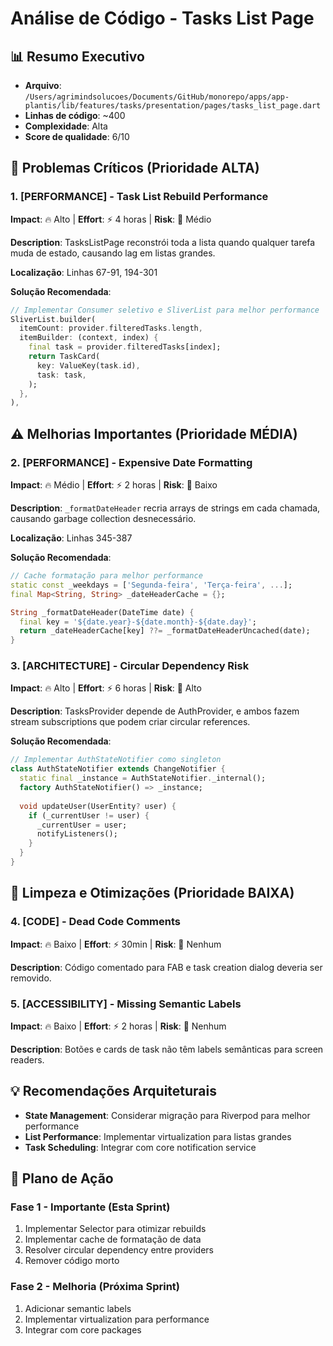 # Análise de Código - Tasks List Page

## 📊 Resumo Executivo
- **Arquivo**: `/Users/agrimindsolucoes/Documents/GitHub/monorepo/apps/app-plantis/lib/features/tasks/presentation/pages/tasks_list_page.dart`
- **Linhas de código**: ~400
- **Complexidade**: Alta
- **Score de qualidade**: 6/10

## 🚨 Problemas Críticos (Prioridade ALTA)

### 1. [PERFORMANCE] - Task List Rebuild Performance
**Impact**: 🔥 Alto | **Effort**: ⚡ 4 horas | **Risk**: 🚨 Médio

**Description**: TasksListPage reconstrói toda a lista quando qualquer tarefa muda de estado, causando lag em listas grandes.

**Localização**: Linhas 67-91, 194-301

**Solução Recomendada**:
```dart
// Implementar Consumer seletivo e SliverList para melhor performance
SliverList.builder(
  itemCount: provider.filteredTasks.length,
  itemBuilder: (context, index) {
    final task = provider.filteredTasks[index];
    return TaskCard(
      key: ValueKey(task.id),
      task: task,
    );
  },
),
```


## ⚠️ Melhorias Importantes (Prioridade MÉDIA)

### 2. [PERFORMANCE] - Expensive Date Formatting
**Impact**: 🔥 Médio | **Effort**: ⚡ 2 horas | **Risk**: 🚨 Baixo

**Description**: `_formatDateHeader` recria arrays de strings em cada chamada, causando garbage collection desnecessário.

**Localização**: Linhas 345-387

**Solução Recomendada**:
```dart
// Cache formatação para melhor performance
static const _weekdays = ['Segunda-feira', 'Terça-feira', ...];
final Map<String, String> _dateHeaderCache = {};

String _formatDateHeader(DateTime date) {
  final key = '${date.year}-${date.month}-${date.day}';
  return _dateHeaderCache[key] ??= _formatDateHeaderUncached(date);
}
```

### 3. [ARCHITECTURE] - Circular Dependency Risk
**Impact**: 🔥 Alto | **Effort**: ⚡ 6 horas | **Risk**: 🚨 Alto

**Description**: TasksProvider depende de AuthProvider, e ambos fazem stream subscriptions que podem criar circular references.

**Solução Recomendada**:
```dart
// Implementar AuthStateNotifier como singleton
class AuthStateNotifier extends ChangeNotifier {
  static final _instance = AuthStateNotifier._internal();
  factory AuthStateNotifier() => _instance;
  
  void updateUser(UserEntity? user) {
    if (_currentUser != user) {
      _currentUser = user;
      notifyListeners();
    }
  }
}
```

## 🧹 Limpeza e Otimizações (Prioridade BAIXA)

### 4. [CODE] - Dead Code Comments
**Impact**: 🔥 Baixo | **Effort**: ⚡ 30min | **Risk**: 🚨 Nenhum

**Description**: Código comentado para FAB e task creation dialog deveria ser removido.

### 5. [ACCESSIBILITY] - Missing Semantic Labels
**Impact**: 🔥 Baixo | **Effort**: ⚡ 2 horas | **Risk**: 🚨 Nenhum

**Description**: Botões e cards de task não têm labels semânticas para screen readers.

## 💡 Recomendações Arquiteturais
- **State Management**: Considerar migração para Riverpod para melhor performance
- **List Performance**: Implementar virtualization para listas grandes
- **Task Scheduling**: Integrar com core notification service

## 🔧 Plano de Ação
### Fase 1 - Importante (Esta Sprint)  
1. Implementar Selector para otimizar rebuilds
2. Implementar cache de formatação de data
3. Resolver circular dependency entre providers
4. Remover código morto

### Fase 2 - Melhoria (Próxima Sprint)
1. Adicionar semantic labels
2. Implementar virtualization para performance
3. Integrar com core packages